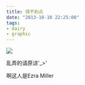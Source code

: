 ```yaml
---
title: 得不到点
date: "2013-10-10 22:25:00"
tags:
- dairy
- graphic
---
```

![](/assets/0033-01.jpg)

乱弄的请原谅'_>'

啊这人是Ezra Miller